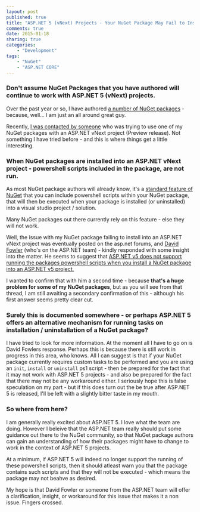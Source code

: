 ```yaml
---
layout: post
published: true
title: "ASP.NET 5 (vNext) Projects - Your NuGet Package May Fail to Install Correctly"
comments: true
date: 2015-01-18
sharing: true
categories: 
    - "Development"
tags: 
    - "NuGet"
    - "ASP.NET CORE"
---
```


### Don't assume NuGet Packages that you have authored will continue to work with ASP.NET 5 (vNext) projects.

Over the past year or so, I have authored [a number of NuGet packages](https://www.nuget.org/packages?q=darrell.tunnell) - because, well... I am just an all around great guy.

Recently, [I was contacted by someone](http://stackoverflow.com/questions/27762659/error-while-adding-nuget-package-to-asp-net-vnext-project#comment44383264_27762659) who was trying to use one of my NuGet packages with an ASP.NET vNext project (Preview release). Not something I have tried before - and this is where things get a little interesting.
<!--more-->

### When NuGet packages are installed into an ASP.NET vNext project - powershell scripts included in the package, are not run.

As most NuGet package authors will already know, it's a [standard feature of NuGet](http://docs.nuget.org/docs/creating-packages/creating-and-publishing-a-package#Automatically_Running_PowerShell_Scripts_During_Package_Installation_and_Removal) that you can include powershell scripts within your NuGet package, that will then be executed when your package is installed (or uninstalled) into a visual studio project / solution. 

Many NuGet packages out there currently rely on this feature - else they will not work.

Well, the issue with my NuGet package failing to install into an ASP.NET vNext project  was eventually posted on the asp.net forums, and [David Fowler](http://forums.asp.net/members/davidfowl.aspx ) (who's on the ASP.NET team) - kindly responded with some insight into the matter. He seems to suggest that [ASP.NET v5 does not support running the packages powershell scripts when you install a NuGet package into an ASP.NET v5 project.](http://forums.asp.net/t/2027698.aspx?Error+while+adding+NuGet+package+to+ASP+NET+vNext+project) 

I wanted to confirm that with him a second time - because **that's a huge problem for some of my NuGet packages**, but as you will see from that thread, I am still awaiting a secondary confirmation of this - although his first answer seems pretty clear cut.

### Surely this is documented somewhere - or perhaps ASP.NET 5 offers an alternative mechanism for running tasks on installation / uninstallation of a NuGet package?
I have tried to look for more information. At the moment all I have to go on is David Fowlers response. Perhaps this is because there is still work in progress in this area, who knows. All I can suggest is that if your NuGet package currently requires custom tasks to be performed and you are using an `init`, `install` or `uninstall` ps1 script - then be prepared for the fact that it may not work with ASP.NET 5 projects - and also be prepared for the fact that there may not be any workaround either. I seriously hope this is false speculation on my part - but if this does turn out the be true after ASP.NET 5 is released, I'll be left with a slightly bitter taste in my mouth.

### So where from here?
I am generally really excited about ASP.NET 5. I love what the team are doing. However I beleive that the ASP.NET team really should put some guidance out there to the NuGet community, so that NuGet package authors can gain an understanding of how their packages might have to change to work in the context of ASP.NET 5 projects. 

At a minimum, if ASP.NET 5 will indeed no longer support the running of these powershell scripts, then it should atleast warn you that the package contains such scripts and that they will not be executed - which means the package may not beahve as desired.  

My hope is that David Fowler or someone from the ASP.NET team will offer a clarification, insight, or workaround for this issue that makes it a non issue. Fingers crossed.